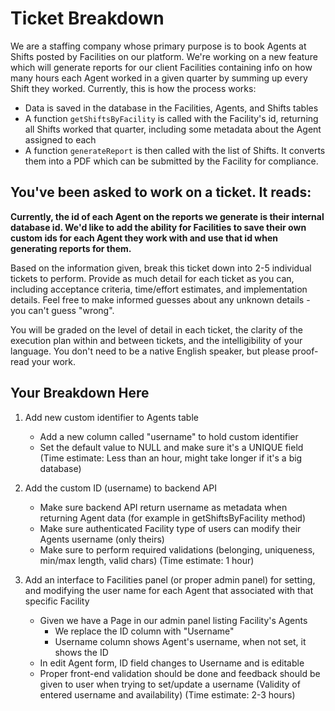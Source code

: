 # Ticket Breakdown
We are a staffing company whose primary purpose is to book Agents at Shifts posted by Facilities on our platform. We're working on a new feature which will generate reports for our client Facilities containing info on how many hours each Agent worked in a given quarter by summing up every Shift they worked. Currently, this is how the process works:

- Data is saved in the database in the Facilities, Agents, and Shifts tables
- A function `getShiftsByFacility` is called with the Facility's id, returning all Shifts worked that quarter, including some metadata about the Agent assigned to each
- A function `generateReport` is then called with the list of Shifts. It converts them into a PDF which can be submitted by the Facility for compliance.

## You've been asked to work on a ticket. It reads:

**Currently, the id of each Agent on the reports we generate is their internal database id. We'd like to add the ability for Facilities to save their own custom ids for each Agent they work with and use that id when generating reports for them.**


Based on the information given, break this ticket down into 2-5 individual tickets to perform. Provide as much detail for each ticket as you can, including acceptance criteria, time/effort estimates, and implementation details. Feel free to make informed guesses about any unknown details - you can't guess "wrong".


You will be graded on the level of detail in each ticket, the clarity of the execution plan within and between tickets, and the intelligibility of your language. You don't need to be a native English speaker, but please proof-read your work.

## Your Breakdown Here

1. Add new custom identifier to Agents table  
   - Add a new column called "username" to hold custom identifier 
   - Set the default value to NULL and make sure it's a UNIQUE field
(Time estimate: Less than an hour, might take longer if it's a big database)  

2. Add the custom ID (username) to backend API
   - Make sure backend API return username as metadata when returning Agent data (for example in getShiftsByFacility method)
   - Make sure authenticated Facility type of users can modify their Agents username (only theirs)
   - Make sure to perform required validations (belonging, uniqueness, min/max length, valid chars)
(Time estimate: 1 hour)  

3. Add an interface to Facilities panel (or proper admin panel) for setting, and modifying the user name for each Agent that associated with that specific Facility
    - Given we have a Page in our admin panel listing Facility's Agents
      - We replace the ID column with "Username"
      - Username column shows Agent's username, when not set, it shows the ID
    - In edit Agent form, ID field changes to Username and is editable
    - Proper front-end validation should be done and feedback should be given to user when trying to set/update a username (Validity of entered username and availability)
(Time estimate: 2-3 hours)  